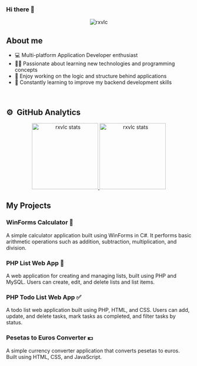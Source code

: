 ### Hi there 👋

<!--
**rxvlc/rxvlc** is a ✨ _special_ ✨ repository because its `README.md` (this file) appears on your GitHub profile.

Here are some ideas to get you started:
!-->

<p align="center"> <img src="https://komarev.com/ghpvc/?username=rxvlc&style=flat-square" alt="rxvlc" /> </p>

## About me

- 💻 Multi-platform Application Developer enthusiast
- 👨‍💻 Passionate about learning new technologies and programming concepts
- 🚀 Enjoy working on the logic and structure behind applications
- 🌱 Constantly learning to improve my backend development skills

<br>

## ⚙️ &nbsp;GitHub Analytics

<p align="center">
<a href="https://github.com/rxvlc">
  <img height="180em" src="https://github-readme-stats-eight-theta.vercel.app/api?username=rxvlc&show_icons=true&theme=algolia&include_all_commits=true&count_private=true%22" alt="rxvlc stats"/>
  <img height="180em" src="https://github-readme-stats-eight-theta.vercel.app/api/top-langs/?username=rxvlc&layout=compact&langs_count=8&theme=algolia" alt="rxvlc stats"/>
</a>
</p>

## My Projects

### WinForms Calculator 🧮
A simple calculator application built using WinForms in C#. It performs basic arithmetic operations such as addition, subtraction, multiplication, and division.

### PHP List Web App 📝
A web application for creating and managing lists, built using PHP and MySQL. Users can create, edit, and delete lists and list items.

### PHP Todo List Web App ✅
A todo list web application built using PHP, HTML, and CSS. Users can add, update, and delete tasks, mark tasks as completed, and filter tasks by status.

### Pesetas to Euros Converter 💶
A simple currency converter application that converts pesetas to euros. Built using HTML, CSS, and JavaScript.
